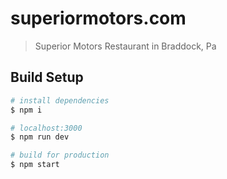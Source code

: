 # superiormotors.com
> Superior Motors Restaurant in Braddock, Pa

## Build Setup
``` bash
# install dependencies
$ npm i

# localhost:3000
$ npm run dev

# build for production
$ npm start
```
